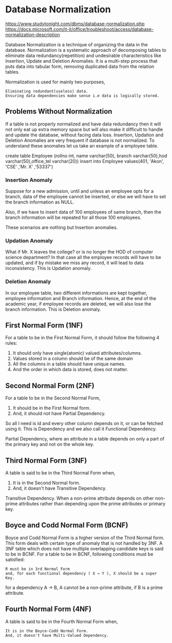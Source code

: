 # Database Normalization

https://www.studytonight.com/dbms/database-normalization.php
https://docs.microsoft.com/it-it/office/troubleshoot/access/database-normalization-description

Database Normalization is a technique of organizing the data in the database. Normalization is a systematic approach of decomposing tables to eliminate data redundancy(repetition) and undesirable characteristics like Insertion, Update and Deletion Anomalies. It is a multi-step process that puts data into tabular form, removing duplicated data from the relation tables.

Normalization is used for mainly two purposes,

    Eliminating redundant(useless) data.
    Ensuring data dependencies make sense i.e data is logically stored.


## Problems Without Normalization

If a table is not properly normalized and have data redundancy then it will not only eat up extra memory space but will also make it difficult to handle and update the database, without facing data loss. Insertion, Updation and Deletion Anomalies are very frequent if database is not normalized. To understand these anomalies let us take an example of a employee table.

create table Employee (rollno int,	name varchar(50),	branch	varchar(50),hod	varchar(50),office_tel varchar(20))
insert into Employee values(401, 'Akon', 'CSE' ,'Mr. X' ,'53337')

### Insertion Anomaly

Suppose for a new admission, until and unless an employee opts for a branch, data of the employee cannot be inserted, or else we will have to set the branch information as NULL.

Also, if we have to insert data of 100 employees of same branch, then the branch information will be repeated for all those 100 employees.

These scenarios are nothing but Insertion anomalies.

### Updation Anomaly

What if Mr. X leaves the college? or is no longer the HOD of computer science department? In that case all the employee records will have to be updated, and if by mistake we miss any record, it will lead to data inconsistency. This is Updation anomaly.

### Deletion Anomaly

In our employee table, two different informations are kept together, employee information and Branch information. Hence, at the end of the academic year, if employee records are deleted, we will also lose the branch information. This is Deletion anomaly.


## First Normal Form (1NF)

For a table to be in the First Normal Form, it should follow the following 4 rules:

   1. It should only have single(atomic) valued attributes/columns.
   2. Values stored in a column should be of the same domain
   3. All the columns in a table should have unique names.
   4. And the order in which data is stored, does not matter.


## Second Normal Form (2NF)

For a table to be in the Second Normal Form,

   1. It should be in the First Normal form.
   2. And, it should not have Partial Dependency.

So all I need is id and every other column depends on it, or can be fetched using it.
This is Dependency and we also call it Functional Dependency.

Partial Dependency, where an attribute in a table depends on only a part of the primary key and not on the whole key.

## Third Normal Form (3NF)

A table is said to be in the Third Normal Form when,

   1. It is in the Second Normal form.
   2. And, it doesn't have Transitive Dependency.

 Transitive Dependency. When a non-prime attribute depends on other non-prime attributes rather than depending upon the prime attributes or primary key.



## Boyce and Codd Normal Form (BCNF)

Boyce and Codd Normal Form is a higher version of the Third Normal form. This form deals with certain type of anomaly that is not handled by 3NF. A 3NF table which does not have multiple overlapping candidate keys is said to be in BCNF. For a table to be in BCNF, following conditions must be satisfied:

    R must be in 3rd Normal Form
    and, for each functional dependency ( X → Y ), X should be a super Key.


 for a dependency A → B, A cannot be a non-prime attribute, if B is a prime attribute.


## Fourth Normal Form (4NF)

A table is said to be in the Fourth Normal Form when,

    It is in the Boyce-Codd Normal Form.
    And, it doesn't have Multi-Valued Dependency.

